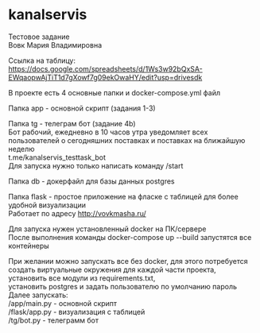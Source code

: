 # kanalservis
Тестовое задание <br>
Вовк Мария Владимировна<br>

Ссылка на таблицу:
https://docs.google.com/spreadsheets/d/1Ws3w92bQxSA-EWqaopwAjTiT1d7gXowf7g09ekOwaHY/edit?usp=drivesdk

В проекте есть 4 основные папки и docker-compose.yml файл 

Папка app - основной скрипт (задания 1-3)

Папка tg - телеграм бот (задание 4b) <br>
Бот рабочий, ежедневно в 10 часов утра уведомляет всех пользователей о сегодняшних поставках и поставках на ближайшую неделю <br>
t.me/kanalservis_testtask_bot <br>
Для запуска нужно только написать команду /start

Папка db - докерфайл для базы данных postgres 

Папка flask - простое приложение на фласке с таблицей для более удобной визуализации <br>
Работает по адресу http://vovkmasha.ru/

Для запуска нужен установленный docker на ПК/сервере <br>
После выполнения команды docker-compose up --build запустятся все контейнеры

При желании можно запускать все без docker, для этого потребуется создать виртуальные окружения для каждой части проекта, <br>
установить все модули из requirements.txt,<br>
установить postgres и задать пользователю по умолчанию пароль<br>
Далее запускать:<br>
/app/main.py - основной скрипт<br>
/flask/app.py - визуализация с таблицей<br>
/tg/bot.py - телеграмм бот




